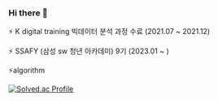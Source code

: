 ### Hi there 👋

<!--
**leunseongl/leunseongl** is a ✨ _special_ ✨ repository because its `README.md` (this file) appears on your GitHub profile.

Here are some ideas to get you started:

- 🔭 I’m currently working on ...
- 🌱 I’m currently learning ...
- 👯 I’m looking to collaborate on ...
- 🤔 I’m looking for help with ...
- 💬 Ask me about ...
- 📫 How to reach me: ...
- 😄 Pronouns: ...
- ⚡ Fun fact: ...
-->

⚡ K digital training 빅데이터 분석 과정 수료 (2021.07 ~ 2021.12)

⚡ SSAFY (삼성 sw 청년 아카데미) 9기 (2023.01 ~ )
<!-- <img src="https://user-images.githubusercontent.com/43779730/171615052-778b95a5-1434-4a01-804a-b30b27fd5c92.png"/> -->



⚡algorithm

[![Solved.ac Profile](http://mazassumnida.wtf/api/generate_badge?boj=anytime0916)](https://solved.ac/anytime0916)
